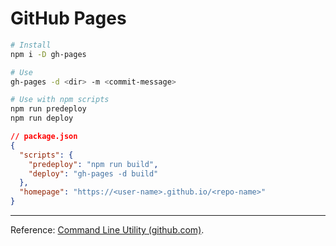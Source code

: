 # GitHub Pages

```bash
# Install
npm i -D gh-pages
```

```bash
# Use
gh-pages -d <dir> -m <commit-message>
```

```bash
# Use with npm scripts
npm run predeploy
npm run deploy
```

```json
// package.json
{
  "scripts": {
    "predeploy": "npm run build",
    "deploy": "gh-pages -d build"
  },
  "homepage": "https://<user-name>.github.io/<repo-name>"
}
```

----

Reference: [Command Line Utility (github.com)](https://github.com/tschaub/gh-pages#command-line-utility).
